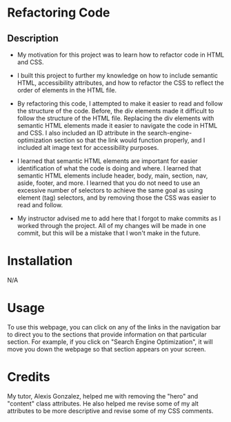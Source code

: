 # Refactoring Code



## Description

- My motivation for this project was to learn how to refactor code in HTML and CSS. 

- I built this project to further my knowledge on how to include semantic HTML, accessibility attributes, and how to refactor the CSS to reflect the order of elements in the HTML file. 

- By refactoring this code, I attempted to make it easier to read and follow the structure of the code. Before, the div elements made it difficult to follow the structure of the HTML file. Replacing the div elements with semantic HTML elements made it easier to navigate the code in HTML and CSS. I also included an ID attribute in the search-engine-optimization section so that the link would function properly, and I included alt image text for accessibility purposes. 

- I learned that semantic HTML elements are important for easier identification of what the code is doing and where. I learned that semantic HTML elements include header, body, main, section, nav, aside, footer, and more. I learned that you do not need to use an excessive number of selectors to achieve the same goal as using element (tag) selectors, and by removing those the CSS was easier to read and follow. 

- My instructor advised me to add here that I forgot to make commits as I worked through the project. All of my changes will be made in one commit, but this will be a mistake that I won't make in the future. 

# Installation

N/A

# Usage 

To use this webpage, you can click on any of the links in the navigation bar to direct you to the sections that provide information on that particular section. For example, if you click on "Search Engine Optimization", it will move you down the webpage so that section appears on your screen. 

# Credits

My tutor, Alexis Gonzalez, helped me with removing the "hero" and "content" class attributes. He also helped me revise some of my alt attributes to be more descriptive and revise some of my CSS comments. 
